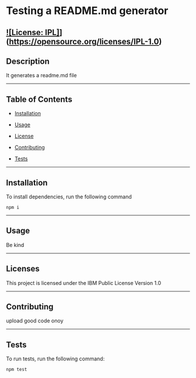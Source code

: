 # Testing a README.md generator
[![License: IPL]](https://img.shields.io/badge/License-IPL%201.0-blue.svg)](https://opensource.org/licenses/IPL-1.0)
---

## Description

It generates a readme.md file

---

## Table of Contents

* [Installation](#installation)

* [Usage](#usage)

* [License](#license)

* [Contributing](#contributing)

* [Tests](#tests)

---

## Installation

To install dependencies, run the following command

```
npm i
```

---
## Usage

Be kind

---

## Licenses

This project is licensed under the IBM Public License Version 1.0

---

## Contributing

upload good code onoy

---

## Tests

To run tests, run the following command:

```
npm test
```

  